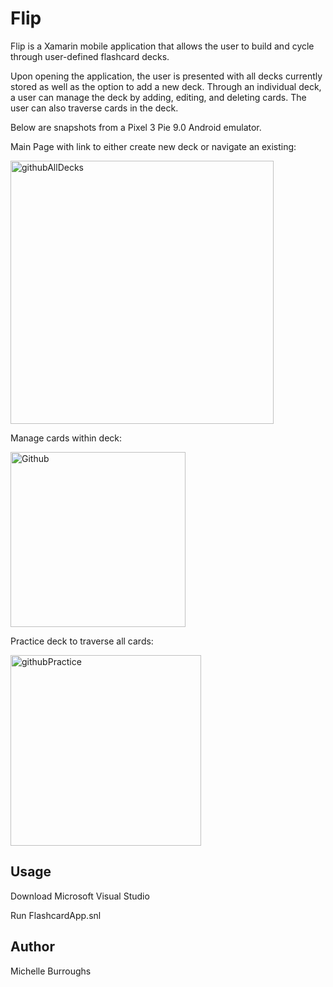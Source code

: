 # Flip
Flip is a Xamarin mobile application that allows the user to build and cycle through user-defined flashcard decks. 

Upon opening the application, the user is presented with all decks currently stored as well as the option to add a new deck. Through an individual deck,
a user can manage the deck by adding, editing, and deleting cards. The user can also traverse cards in the deck.

Below are snapshots from a Pixel 3 Pie 9.0 Android emulator.



Main Page with link to either create new deck or navigate an existing:

<img width="421" alt="githubAllDecks" src="https://user-images.githubusercontent.com/13874659/159103785-8f65395e-50b6-4133-b024-0705f2364224.png">

Manage cards within deck:

<img width="280" alt="Github" src="https://user-images.githubusercontent.com/13874659/159135650-4d6aa0f2-92ef-4065-9def-00626dcb2329.png">


Practice deck to traverse all cards:

<img width="305" alt="githubPractice" src="https://user-images.githubusercontent.com/13874659/159103795-67f3463a-bc5d-43b1-a025-34e8cab5f51c.png">


## Usage
Download Microsoft Visual Studio

Run FlashcardApp.snl


## Author
Michelle Burroughs
